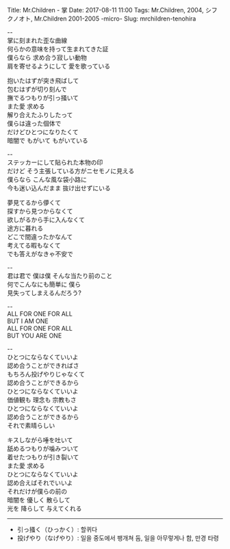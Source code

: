 Title: Mr.Children - 掌
Date: 2017-08-11 11:00
Tags: Mr.Children, 2004, シフクノオト, Mr.Children 2001-2005 -micro-
Slug: mrchildren-tenohira


--  
掌に刻まれた歪な曲線  
何らかの意味を持って生まれてきた証  
僕らなら 求め合う寂しい動物  
肩を寄せるようにして 愛を歌っている  
  
抱いたはずが突き飛ばして  
包むはずが切り刻んで  
撫でるつもりが引っ掻いて  
また愛 求める  
解り合えたふりしたって  
僕らは違った個体で  
だけどひとつになりたくて  
暗闇で もがいて もがいている  
  
--  
ステッカーにして貼られた本物の印  
だけど そう主張している方がニセモノに見える  
僕らなら こんな風な袋小路に  
今も迷い込んだまま 抜け出せずにいる  
  
夢見てるから儚くて  
探すから見つからなくて  
欲しがるから手に入んなくて  
途方に暮れる  
どこで間違ったかなんて  
考えてる暇もなくて  
でも答えがなきゃ不安で  
  
--  
君は君で 僕は僕 そんな当たり前のこと  
何でこんなにも簡単に 僕ら  
見失ってしまえるんだろう?  
  
--  
ALL FOR ONE FOR ALL  
BUT I AM ONE  
ALL FOR ONE FOR ALL  
BUT YOU ARE ONE  
  
--  
ひとつにならなくていいよ  
認め合うことができればさ  
もちろん投げやりじゃなくて  
認め合うことができるから  
ひとつにならなくていいよ  
価値観も 理念も 宗教もさ  
ひとつにならなくていいよ  
認め合うことができるから  
それで素晴らしい  
  
キスしながら唾を吐いて  
舐めるつもりが噛みついて  
着せたつもりが引き裂いて  
また愛 求める  
ひとつにならなくていいよ  
認め合えばそれでいいよ  
それだけが僕らの前の  
暗闇を 優しく 散らして  
光を 降らして 与えてくれる  

---

>
- 引っ掻く（ひっかく）: 할퀴다
- 投げやり（なげやり）: 일을 중도에서 팽개쳐 둠, 일을 아무렇게나 함, 만경 타령
